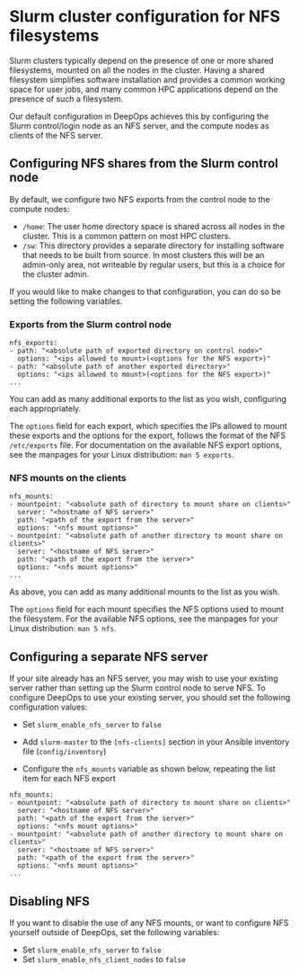 Slurm cluster configuration for NFS filesystems
===============================================

Slurm clusters typically depend on the presence of one or more shared filesystems, mounted on all the nodes in the cluster.
Having a shared filesystem simplifies software installation and provides a common working space for user jobs,
and many common HPC applications depend on the presence of such a filesystem.

Our default configuration in DeepOps achieves this by configuring the Slurm control/login node as an NFS server,
and the compute nodes as clients of the NFS server.


## Configuring NFS shares from the Slurm control node

By default, we configure two NFS exports from the control node to the compute nodes:

* `/home`: The user home directory space is shared across all nodes in the cluster.
    This is a common pattern on most HPC clusters.
* `/sw`: This directory provides a separate directory for installing software that needs to be built from source.
    In most clusters this will be an admin-only area, not writeable by regular users, but this is a choice for the cluster admin.

If you would like to make changes to that configuration, you can do so be setting the following variables.

### Exports from the Slurm control node

```
nfs_exports:
- path: "<absolute path of exported directory on control node>"
  options: "<ips allowed to mount>(<options for the NFS export>)"
- path: "<absolute path of another exported directory>"
  options: "<ips allowed to mount>(<options for the NFS export>)"
...
```

You can add as many additional exports to the list as you wish, configuring each appropriately.

The `options` field for each export, which specifies the IPs allowed to mount these exports and the options for the export, follows the format of the NFS `/etc/exports` file.
For documentation on the available NFS export options, see the manpages for your Linux distribution: `man 5 exports`.


### NFS mounts on the clients

```
nfs_mounts:
- mountpoint: "<absolute path of directory to mount share on clients>"
  server: "<hostname of NFS server>"
  path: "<path of the export from the server>"
  options: "<nfs mount options>"
- mountpoint: "<absolute path of another directory to mount share on clients>"
  server: "<hostname of NFS server>"
  path: "<path of the export from the server>"
  options: "<nfs mount options>"
...
```

As above, you can add as many additional mounts to the list as you wish.

The `options` field for each mount specifies the NFS options used to mount the filesystem.
For the available NFS options, see the manpages for your Linux distribution: `man 5 nfs`.


## Configuring a separate NFS server

If your site already has an NFS server, you may wish to use your existing server rather than setting up the Slurm control node to serve NFS.
To configure DeepOps to use your existing server, you should set the following configuration values:

* Set `slurm_enable_nfs_server` to `false`

* Add `slurm-master` to the `[nfs-clients]` section in your Ansible inventory file (`config/inventory`)

* Configure the `nfs_mounts` variable as shown below, repeating the list item for each NFS export

```
nfs_mounts:
- mountpoint: "<absolute path of directory to mount share on clients>"
  server: "<hostname of NFS server>"
  path: "<path of the export from the server>"
  options: "<nfs mount options>"
- mountpoint: "<absolute path of another directory to mount share on clients>"
  server: "<hostname of NFS server>"
  path: "<path of the export from the server>"
  options: "<nfs mount options>"
...

```

## Disabling NFS

If you want to disable the use of any NFS mounts, or want to configure NFS yourself outside of DeepOps, set the following variables:

* Set `slurm_enable_nfs_server` to `false`
* Set `slurm_enable_nfs_client_nodes` to `false`
